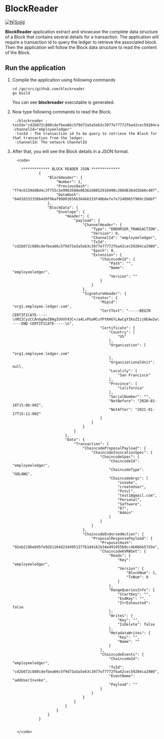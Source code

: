 <h1>BlockReader</h1>
<p><a href="https://www.hyperledger.org/projects/fabric"><img src="https://www.hyperledger.org/wp-content/uploads/2016/09/logo_hl_new.png" alt="N|Solid"></a></p>
<p><b>BlockReader</b> application extract and showcase the complete data structure of a Block that contains several details for a transaction. The application will require a transaction id to query the ledger to retrieve the associated block. Then the application will follow the Block data structure to read the content of the Block.</p>

<h2> Run the application </h2>
<ol>
  <li> 
    Compile the application using following commands 
                
    cd /go/src/github.com/blockreader
    go build            
   
 You can see <b>blockreader</b> executable is generated.
  </li>
 
  <li>
  
   Now type following commands to read the Block.
  
   
                
     ./blockreader -txnId="cd2b072c880cdefbea66c5f9d73a5a5eb3c3977e77772fba42cec59204ca2980" -channelId="employeeledger"            
     -txnId : The transaction id to be query to retrieve the Block for that transaction from the ledger.
     -channelId: The network ChannelId
                
  
  </li>
  
  <li>
   After that, you will see the Block details in a JSON format.
       
      <code>
        
        ************* BLOCK READER JSON ************* 
                {
                    "BlockHeader": {
                        "Number": 2,
                        "PreviousHash": "ff4c6159dd0d4c3f755c5e9963588e86362d8852918490c200d636dd1b60c407",
                        "DataHash": "64d10332350b4d9f9baf99093656b364b6319f40b6efe7e7240965f909c2b6bf"
                    },
                    "BlockData": {
                        "Envelope": {
                            "Header": {
                                "payload": {
                                    "ChannelHeader": {
                                        "Type": "ENDORSER_TRANSACTION",
                                        "Version": 0,
                                        "ChannelId": "employeeledger",
                                        "TxId": "cd2b072c880cdefbea66c5f9d73a5a5eb3c3977e77772fba42cec59204ca2980",
                                        "Epoch": 0,
                                        "Extension": {
                                            "ChaincodeId": {
                                                "Path": "",
                                                "Name": "employeeledger",
                                                "Version": ""
                                            }
                                        }
                                    },
                                    "SignatureHeader": {
                                        "Creator": {
                                            "Mspid": "org1.employee.ledger.com",
                                            "CertText": "-----BEGIN CERTIFICATE-----\nMIICyzCCAnGgAwIBAgIUVUY43C+/a4LxPGaMCuYPtKHGYLAwCgYIKoZIzj0EAwIw\ngYMxCzAJBgNVBAYTAlVTMRMwEQYDVQQIEwpDYWxpZm9ybmlhMRYwFAYDVQQHEw1T\nYW4gRnJhbmNpc2NvMSEwHwYDVQQKExhvcmcxLmVtcGxveWVlLmxlZGdlci5jb20x\nJDAiBgNVBAMTG2NhLm9yZzEuZW1wbG95ZWUubGVkZ2VyLmNvbTAeFw0yMDAxMTgx\nNTA2MDBaFw0yMTAxMTcxNTExMDBaMDYxGjALBgNVBAsTBHVzZXIwCwYDVQQLEwRv\ncmcxMRgwFgYDVQQDDA90ZXN0MUBnbWFpbC5jb20wWTATBgcqhkjOPQIBBggqhkjO\nPQMBBwNCAAQNfOKAY+2J9OdI8eAoLUeBArn8VnSIA8ElkzJdkHirDp0IRBc+j/4L\nTH/bgQnwsgNwijoWRdlCK+ZfNWcHolgyo4IBDTCCAQkwDgYDVR0PAQH/BAQDAgeA\nMAwGA1UdEwEB/wQCMAAwHQYDVR0OBBYEFGoRvg3MuNSfoAYtf/USag2NssxzMCsG\nA1UdIwQkMCKAIGDnIjkscY/5fSt5a+QeZtR7sLnSYbI6t10GiS1huLBJMCQGA1Ud\nEQQdMBuCGWRlZXB0aW1hbnBjLUxlbm92by1HNTAtNDUwdwYIKgMEBQYHCAEEa3si\nYXR0cnMiOnsiaGYuQWZmaWxpYXRpb24iOiJvcmcxIiwiaGYuRW5yb2xsbWVudElE\nIjoidGVzdDFAZ21haWwuY29tIiwiaGYuVHlwZSI6InVzZXIiLCJ1c2VybW9kZSI6\nIkFkbWluIn19MAoGCCqGSM49BAMCA0gAMEUCIQDzM4CaWqaux+Mko/iovrqOHkQS\noQqgkg8t+xaA7kirZwIgTst30Yee+IqzHGSbl7f07M/d3yOX3mvZsa1DFk3HoVI=\n-----END CERTIFICATE-----\n",
                                            "Certificate": {
                                                "Country": [
                                                    "US"
                                                ],
                                                "Organization": [
                                                    "org1.employee.ledger.com"
                                                ],
                                                "OrganizationalUnit": null,
                                                "Locality": [
                                                    "San Francisco"
                                                ],
                                                "Province": [
                                                    "California"
                                                ],
                                                "SerialNumber": "",
                                                "NotBefore": "2020-01-18T15:06:00Z",
                                                "NotAfter": "2021-01-17T15:11:00Z"
                                            }
                                        }
                                    }
                                }
                            },
                            "Data": {
                                "Transaction": {
                                    "ChaincodeProposalPayload": {
                                        "ChaincodeInvocationSpec": {
                                            "ChaincodeSpec": {
                                                "ChaincodeId": "employeeledger",
                                                "ChaincodeType": "GOLANG",
                                                "ChaincodeArgs": [
                                                    "invoke",
                                                    "createUser",
                                                    "Putul",
                                                    "test1@gmail.com",
                                                    "Personal",
                                                    "Software",
                                                    "87",
                                                    "Admin"
                                                ]
                                            }
                                        }
                                    },
                                    "ChaincodeEndorsedAction": {
                                        "ProposalResponsePayload": {
                                            "ProposalHash": "92eb219beb95fe92b1164d23d4951377b1d4161b34e491055b0cc4b66bb57d3e",
                                            "ChaincodeKVRWSet": {
                                                "Reads": {
                                                    "Key": "employeeledger",
                                                    "Version": {
                                                        "BlockNum": 1,
                                                        "TxNum": 0
                                                    }
                                                },
                                                "RangeQueriesInfo": {
                                                    "StartKey": "",
                                                    "EndKey": "",
                                                    "ItrExhausted": false
                                                },
                                                "Writes": {
                                                    "Key": "",
                                                    "IsDelete": false
                                                },
                                                "MetadataWrites": {
                                                    "Key": "",
                                                    "Name": ""
                                                }
                                            },
                                            "ChaincodeEvents": {
                                                "ChaincodeId": "employeeledger",
                                                "TxId": "cd2b072c880cdefbea66c5f9d73a5a5eb3c3977e77772fba42cec59204ca2980",
                                                "EventName": "addUserInvoke",
                                                "Payload": ""
                                            }
                                        }
                                    }
                                }
                            }
                        }
                    }
                }
        
        
      </code>
  
  </li>
  
